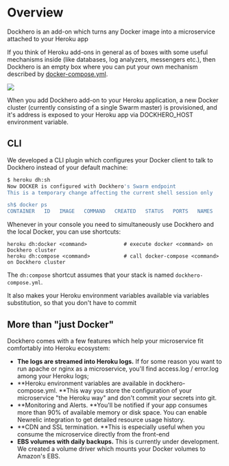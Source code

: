 # Overview

Dockhero is an add-on which turns any Docker image into a microservice attached to your Heroku app

If you think of Heroku add-ons in general as of boxes with some useful mechanisms inside \(like databases, log analyzers, messengers etc.\), then Dockhero is an empty box where you can put your own mechanism described by [docker-compose.yml](https://docs.docker.com/compose/compose-file/).

![](https://static.tildacdn.com/tild3434-6163-4238-a463-623133313634/heroku_dockhero_2_padding.png)

When you add Dockhero add-on to your Heroku application, a new Docker cluster \(currently consisting of a single Swarm master\) is provisioned, and it's address is exposed to your Heroku app via DOCKHERO\_HOST environment variable.

## CLI

We developed a CLI plugin which configures your Docker client to talk to Dockhero instead of your default machine:

```bash
$ heroku dh:sh          
Now DOCKER is configured with Dockhero's Swarm endpoint 
This is a temporary change affecting the current shell session only

sh$ docker ps
CONTAINER   ID   IMAGE   COMMAND   CREATED   STATUS   PORTS   NAMES
```

Whenever in your console you need to simultaneously use Dockhero and the local Docker, you can use shortcuts:

```
heroku dh:docker <command>            # execute docker <command> on Dockhero cluster
heroku dh:compose <command>           # call docker-compose <command> on Dockhero cluster
```

The `dh:compose` shortcut assumes that your stack is named `dockhero-compose.yml`. 

It also makes your Heroku environment variables available via variables substitution, so that you don't have to commit 

## More than "just Docker"

Dockhero comes with a few features which help your microservice fit comfortably into Heroku ecosystem:

* **The logs are streamed into Heroku logs.** If for some reason you want to run apache or nginx as a microservice, you'll find  access.log \/ error.log among your Heroku logs; 
* **Heroku environment variables are available in dockhero-compose.yml. **This way you store the configuration of your microservice "the Heroku way" and don't commit your secrets into git.
* **Monitoring and Alerts. **You'll be notified if your app consumes more than 90% of available memory or disk space. You can enable Newrelic integration to get detailed resource usage history.
* **CDN and SSL termination. **This is especially useful when you consume the microservice directly from the front-end
* **EBS volumes with daily backups.** This is currently under development. We created a volume driver which mounts your Docker volumes to Amazon's EBS.

